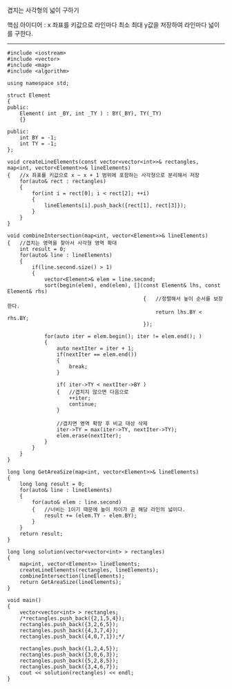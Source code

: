 겹치는 사각형의 넓이 구하기

핵심 아이디어 : x 좌표를 키값으로 라인마다 최소 최대 y값을 저장하여 라인마다 넓이를 구한다.

-------------------------------------------------------------------
	#include <iostream>
	#include <vector>
	#include <map>
	#include <algorithm>
	
	using namespace std;
	
	struct Element
	{	
	public:
		Element( int _BY, int _TY ) : BY(_BY), TY(_TY)
		{}
		
	public:	
		int BY = -1;
		int TY = -1;
	};
	
	void createLineElements(const vector<vector<int>>& rectangles, map<int, vector<Element>>& lineElements)
	{	//x 좌표를 키값으로 x ~ x + 1 범위에 포함하는 사각형으로 분리해서 저장
		for(auto& rect : rectangles)
		{
			for(int i = rect[0]; i < rect[2]; ++i)
			{	
				lineElements[i].push_back({rect[1], rect[3]});			
			}		
		}
	}
	
	void combineIntersection(map<int, vector<Element>>& lineElements)
	{	//겹치는 영역을 찾아서 사각형 영역 확대
		int result = 0;
		for(auto& line : lineElements)
		{
			if(line.second.size() > 1)
			{
				vector<Element>& elem = line.second;
				sort(begin(elem), end(elem), [](const Element& lhs, const Element& rhs)
												{	//정렬해서 높이 순서를 보장한다.
													return lhs.BY < rhs.BY;
												});
	
				for(auto iter = elem.begin(); iter != elem.end(); )
				{
					auto nextIter = iter + 1;
					if(nextIter == elem.end())
					{
						break;
					}
	
					if( iter->TY < nextIter->BY )
					{	//겹치지 않으면 다음으로
						++iter;
						continue;
					}							
					
					//겹치면 영역 확장 후 비교 대상 삭제
					iter->TY = max(iter->TY, nextIter->TY);
					elem.erase(nextIter);
				}
			}		
		}
	}
	
	long long GetAreaSize(map<int, vector<Element>>& lineElements)
	{
		long long result = 0;
		for(auto& line : lineElements)
		{
			for(auto& elem : line.second)
			{	//너비는 1이기 때문에 높이 차이가 곧 해당 라인의 넓이다.
				result += (elem.TY - elem.BY);
			}
		}
		return result;
	}
	
	long long solution(vector<vector<int> > rectangles)
	{
		map<int, vector<Element>> lineElements;
		createLineElements(rectangles, lineElements);
		combineIntersection(lineElements);
		return GetAreaSize(lineElements);
	}
	
	void main()
	{		
		vector<vector<int> > rectangles;
		/*rectangles.push_back({2,1,5,4});
		rectangles.push_back({3,2,6,5});	
		rectangles.push_back({4,3,7,4});
		rectangles.push_back({4,0,7,1});*/
	
		rectangles.push_back({1,2,4,5});
		rectangles.push_back({3,0,6,3});
		rectangles.push_back({5,2,8,5});
		rectangles.push_back({3,4,6,7});
		cout << solution(rectangles) << endl;	
	}